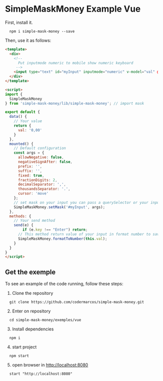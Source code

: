 # SimpleMaskMoney Example Vue

First, install it.

```shell
  npm i simple-mask-money --save
```

Then, use it as follows:

```html
<template>
  <div>
    <!-- 
      Put inputmode numeric to mobile show numeric keyboard
     -->
    <input type="text" id="myInput" inputmode="numeric" v-model="val" @keyup="send($event)">
  </div>
</template>

<script>
import {
  SimpleMaskMoney
} from 'simple-mask-money/lib/simple-mask-money'; // import mask

export default {
  data() {
    // Your value
    return {
      val: '0,00'
    }
  },
  mounted() {
    // Default configuration  
    const args = {
      allowNegative: false,
      negativeSignAfter: false,
      prefix: '',
      suffix: '',
      fixed: true,
      fractionDigits: 2,
      decimalSeparator: ',',
      thousandsSeparator: '.',
      cursor: 'move'
    };
    // set mask on your input you can pass a querySelector or your input element and options
    SimpleMaskMoney.setMask('#myInput', args);
  },
  methods: {
    // Your send method
    send(e) {
        if (e.key !== "Enter") return;
      // This method return value of your input in format number to save in your database
      SimpleMaskMoney.formatToNumber(this.val);
    }
  }
}
</script>
```

## Get the exemple

To see an example of the code running, follow these steps:

1. Clone the repository

```shell
  git clone https://github.com/codermarcos/simple-mask-money.git
```

2. Enter on repository

```shell
  cd simple-mask-money/exemples/vue
```

3. Install dependencies

```shell
  npm i
```

4. start project

```shell
  npm start
```

5. open browser in [http://localhost:8080](http://localhost:8080)

```shell
  start "http://localhost:8080"
```
